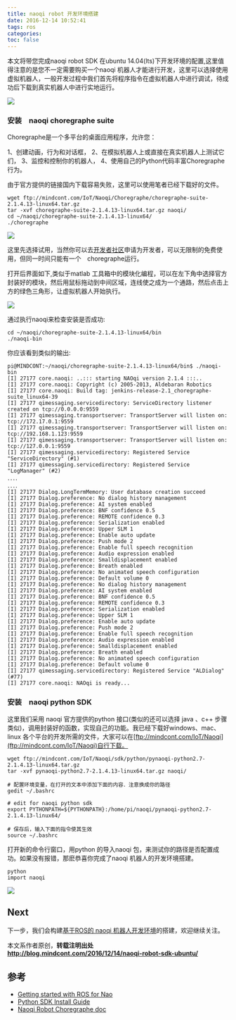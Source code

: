 ```yaml
---
title: naoqi robot 开发环境搭建
date: 2016-12-14 10:52:41
tags: ros
categories:
toc: false
---
```

本文将带您完成naoqi robot SDK 在ubuntu 14.04(lts)下开发环境的配置,这里值得注意的是您不一定需要购买一个naoqi 机器人才能进行开发，这里可以选择使用虚拟机器人，一般开发过程中我们首先将程序指令在虚拟机器人中进行调试，待成功后下载到真实机器人中进行实地运行。
<!--more-->
![](http://static.mindcont.com/blog/images/resources/ubuntu/ros/2016_DEV_PROG_launch_banner_600x360_mailing_V3_EN.png)


### 安装　naoqi choregraphe suite

Choregraphe是一个多平台的桌面应用程序，允许您：

1、创建动画，行为和对话框，
2、在模拟机器人上或直接在真实机器人上测试它们，
3、监控和控制你的机器人，
4、使用自己的Python代码丰富Choregraphe行为。

由于官方提供的链接国内下载容易失败，这里可以使用笔者已经下载好的文件。
```
wget ftp://mindcont.com/IoT/Naoqi/Choregraphe/choregraphe-suite-2.1.4.13-linux64.tar.gz
tar -xvf choregraphe-suite-2.1.4.13-linux64.tar.gz naoqi/
cd ~/naoqi/choregraphe-suite-2.1.4.13-linux64/
./choregraphe
```
![](http://static.mindcont.com/blog/images/resources/ubuntu/ros/choregraphe-license.png)

这里先选择试用，当然你可以去[开发者社区](https://community.ald.softbankrobotics.com/en/developerprogram)申请为开发者，可以无限制的免费使用，但同一时间只能有一个　choregraphe运行。

打开后界面如下,类似于matlab 工具箱中的模块化编程，可以在左下角中选择官方封装好的模块，然后用鼠标拖动到中间区域，连线使之成为一个通路，然后点击上方的绿色三角形，让虚拟机器人开始执行。

![](http://static.mindcont.com/blog/images/resources/ubuntu/ros/choregraphe.jpg)

通过执行naoqi来检查安装是否成功:
```
cd ~/naoqi/choregraphe-suite-2.1.4.13-linux64/bin
./naoqi-bin
```
你应该看到类似的输出:
```
pi@MINDCONT:~/naoqi/choregraphe-suite-2.1.4.13-linux64/bin$ ./naoqi-bin
[I] 27177 core.naoqi: ..::: starting NAOqi version 2.1.4 :::..
[I] 27177 core.naoqi: Copyright (c) 2005-2013, Aldebaran Robotics
[I] 27177 core.naoqi: Build tag: jenkins-release-2.1_choregraphe-suite_linux64-39
[I] 27177 qimessaging.servicedirectory: ServiceDirectory listener created on tcp://0.0.0.0:9559
[I] 27177 qimessaging.transportserver: TransportServer will listen on: tcp://172.17.0.1:9559
[I] 27177 qimessaging.transportserver: TransportServer will listen on: tcp://192.168.1.123:9559
[I] 27177 qimessaging.transportserver: TransportServer will listen on: tcp://127.0.0.1:9559
[I] 27177 qimessaging.servicedirectory: Registered Service "ServiceDirectory" (#1)
[I] 27177 qimessaging.servicedirectory: Registered Service "LogManager" (#2)
．．．．
．．．．
[I] 27177 Dialog.LongTermMemory: User database creation succeed
[I] 27177 Dialog.preference: No dialog history management
[I] 27177 Dialog.preference: AI system enabled
[I] 27177 Dialog.preference: BNF confidence 0.5
[I] 27177 Dialog.preference: REMOTE confidence 0.3
[I] 27177 Dialog.preference: Serialization enabled
[I] 27177 Dialog.preference: Upper SLM 1
[I] 27177 Dialog.preference: Enable auto update
[I] 27177 Dialog.preference: Push mode 2
[I] 27177 Dialog.preference: Enable full speech recognition
[I] 27177 Dialog.preference: Audio expression enabled
[I] 27177 Dialog.preference: Smalldisplacement enabled
[I] 27177 Dialog.preference: Breath enabled
[I] 27177 Dialog.preference: No animated speech configuration
[I] 27177 Dialog.preference: Default volume 0
[I] 27177 Dialog.preference: No dialog history management
[I] 27177 Dialog.preference: AI system enabled
[I] 27177 Dialog.preference: BNF confidence 0.5
[I] 27177 Dialog.preference: REMOTE confidence 0.3
[I] 27177 Dialog.preference: Serialization enabled
[I] 27177 Dialog.preference: Upper SLM 1
[I] 27177 Dialog.preference: Enable auto update
[I] 27177 Dialog.preference: Push mode 2
[I] 27177 Dialog.preference: Enable full speech recognition
[I] 27177 Dialog.preference: Audio expression enabled
[I] 27177 Dialog.preference: Smalldisplacement enabled
[I] 27177 Dialog.preference: Breath enabled
[I] 27177 Dialog.preference: No animated speech configuration
[I] 27177 Dialog.preference: Default volume 0
[I] 27177 qimessaging.servicedirectory: Registered Service "ALDialog" (#77)
[I] 27177 core.naoqi: NAOqi is ready...

```

### 安装　naoqi python SDK
这里我们采用 naoqi 官方提供的python 接口(类似的还可以选择 java 、c++ 步骤类似)，调用封装好的函数，实现自己的功能。我已经下载好windows、mac、linux 各个平台的开发所需的文件，大家可以在[ftp://mindcont.com/IoT/Naoqi](ftp://mindcont.com/IoT/Naoqi)自行下载。
```
wget ftp://mindcont.com/IoT/Naoqi/sdk/python/pynaoqi-python2.7-2.1.4.13-linux64.tar.gz
tar -xvf pynaoqi-python2.7-2.1.4.13-linux64.tar.gz naoqi/

# 配置环境变量，在打开的文本中添加下面的内容．注意换成你的路径
gedit ~/.bashrc

# edit for naoqi python sdk
export PYTHONPATH=${PYTHONPATH}:/home/pi/naoqi/pynaoqi-python2.7-2.1.4.13-linux64/

# 保存后，输入下面的指令使其生效
source ~/.bashrc
```
打开新的命令行窗口，用python 的导入naoqi 包，来测试你的路径是否配置成功。如果没有报错，那麽恭喜你完成了naoqi 机器人的开发环境搭建。
```
python
import naoqi
```
![](http://static.mindcont.com/blog/images/resources/ubuntu/ros/naoqi-python-sdk.png)

## Next
下一步，我们会构建[基于ROS的 naoqi 机器人开发环境](http://blog.mindcont.com/2016/12/14/ros-naoqi-ubuntu/)的搭建，欢迎继续关注。

本文系作者原创，**转载注明出处 http://blog.mindcont.com/2016/12/14/naoqi-robot-sdk-ubuntu/**

## 参考
* [Getting started with ROS for Nao](http://wiki.ros.org/nao/Tutorials/Getting-Started)
* [Python SDK Install Guide](http://doc.aldebaran.com/1-14/dev/python/install_guide.html#python-install-guide)
* [Naoqi Robot Choregraphe doc](http://doc.aldebaran.com/2-1/software/choregraphe/choregraphe_overview.html)

